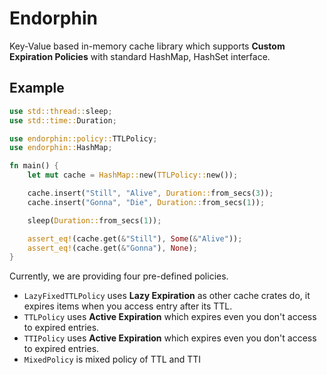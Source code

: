 # Endorphin
Key-Value based in-memory cache library which supports **Custom Expiration Policies** with standard HashMap, HashSet interface.

## Example
```rust
use std::thread::sleep;
use std::time::Duration;

use endorphin::policy::TTLPolicy;
use endorphin::HashMap;

fn main() {
    let mut cache = HashMap::new(TTLPolicy::new());

    cache.insert("Still", "Alive", Duration::from_secs(3));
    cache.insert("Gonna", "Die", Duration::from_secs(1));

    sleep(Duration::from_secs(1));

    assert_eq!(cache.get(&"Still"), Some(&"Alive"));
    assert_eq!(cache.get(&"Gonna"), None);
}

```

Currently, we are providing four pre-defined policies. 

 - `LazyFixedTTLPolicy` uses **Lazy Expiration** as other cache crates do, it expires items when you access entry after its TTL.
 - `TTLPolicy` uses **Active Expiration** which expires even you don't access to expired entries.
 - `TTIPolicy` uses **Active Expiration** which expires even you don't access to expired entries.
 - `MixedPolicy` is mixed policy of TTL and TTI